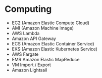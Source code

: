 # Computing

* EC2 (Amazon Elastic Compute Cloud)
* AMI (Amazon Machine Image)
* AWS Lambda
* Amazon API Gateway
* ECS (Amazon Elastic Container Service)
* EKS (Amazon Elastic Kubernetes Service)
* AWS Fargate
* EMR Amazon Elastic MapReduce
* VM Import / Export
* Amazon Lightsail